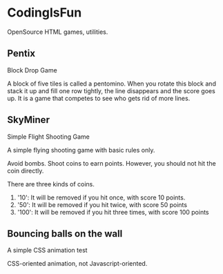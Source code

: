 # CodingIsFun
OpenSource HTML games, utilities.

## Pentix
Block Drop Game

A block of five tiles is called a pentomino.
When you rotate this block and stack it up and fill one row tightly,
the line disappears and the score goes up.
It is a game that competes to see who gets rid of more lines.

## SkyMiner
Simple Flight Shooting Game

A simple flying shooting game with basic rules only.

Avoid bombs.
Shoot coins to earn points.
However, you should not hit the coin directly.

There are three kinds of coins.
1. '10': It will be removed if you hit once, with score 10 points.
2. '50': It will be removed if you hit twice, with score 50 points
3. '100': It will be removed if you hit three times, with score 100 points

## Bouncing balls on the wall
A simple CSS animation test

CSS-oriented animation, not Javascript-oriented.
